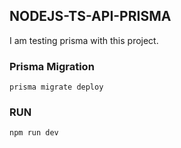 ## NODEJS-TS-API-PRISMA

I am testing prisma with this project.

### Prisma Migration
````
prisma migrate deploy
````

### RUN
````
npm run dev
````